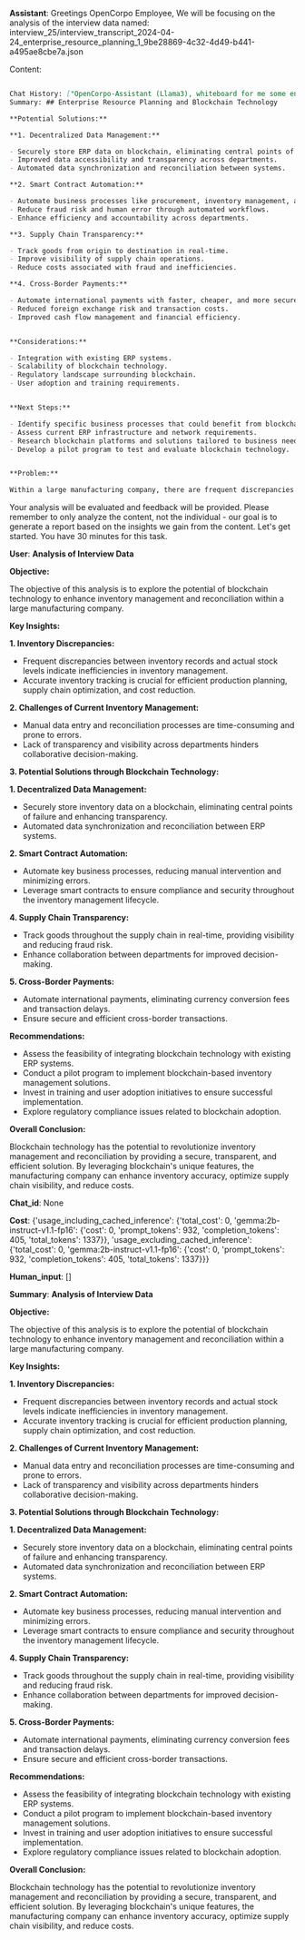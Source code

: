 **Assistant**: Greetings OpenCorpo Employee, We will be focusing on the analysis of the interview data named: interview_25/interview_transcript_2024-04-24_enterprise_resource_planning_1_9be28869-4c32-4d49-b441-a495ae8cbe7a.json 


 Content: 

 ```md

 Chat History: ["OpenCorpo-Assistant (Llama3), whiteboard for me some enterprise resource planning. Propose a solution for blockchain technology in business. I will evaluate your answers and give my feedback, then propose a problem to you. You will answer and I will evaluate. Let's now begin. You have 30 minutes.", '## Enterprise Resource Planning and Blockchain Technology\n\n**Potential Solutions:**\n\n**1. Decentralized Data Management:**\n\n- Securely store ERP data on blockchain, eliminating central points of failure and tampering.\n- Improved data accessibility and transparency across departments.\n- Automated data synchronization and reconciliation between systems.\n\n**2. Smart Contract Automation:**\n\n- Automate business processes like procurement, inventory management, and payroll.\n- Reduce fraud risk and human error through automated workflows.\n- Enhance efficiency and accountability across departments.\n\n**3. Supply Chain Transparency:**\n\n- Track goods from origin to destination in real-time.\n- Improve visibility of supply chain operations.\n- Reduce costs associated with fraud and inefficiencies.\n\n**4. Cross-Border Payments:**\n\n- Automate international payments with faster, cheaper, and more secure transactions.\n- Reduced foreign exchange risk and transaction costs.\n- Improved cash flow management and financial efficiency.\n\n\n**Considerations:**\n\n- Integration with existing ERP systems.\n- Scalability of blockchain technology.\n- Regulatory landscape surrounding blockchain.\n- User adoption and training requirements.\n\n\n**Next Steps:**\n\n- Identify specific business processes that could benefit from blockchain technology.\n- Assess current ERP infrastructure and network requirements.\n- Research blockchain platforms and solutions tailored to business needs.\n- Develop a pilot program to test and evaluate blockchain technology.\n\n\n**Problem:**\n\nWithin a large manufacturing company, there are frequent discrepancies between inventory records and actual stock levels. This leads to inefficiencies in production planning and increased costs. How can blockchain technology be used to enhance inventory management and reconciliation?'] 
 Summary: ## Enterprise Resource Planning and Blockchain Technology

**Potential Solutions:**

**1. Decentralized Data Management:**

- Securely store ERP data on blockchain, eliminating central points of failure and tampering.
- Improved data accessibility and transparency across departments.
- Automated data synchronization and reconciliation between systems.

**2. Smart Contract Automation:**

- Automate business processes like procurement, inventory management, and payroll.
- Reduce fraud risk and human error through automated workflows.
- Enhance efficiency and accountability across departments.

**3. Supply Chain Transparency:**

- Track goods from origin to destination in real-time.
- Improve visibility of supply chain operations.
- Reduce costs associated with fraud and inefficiencies.

**4. Cross-Border Payments:**

- Automate international payments with faster, cheaper, and more secure transactions.
- Reduced foreign exchange risk and transaction costs.
- Improved cash flow management and financial efficiency.


**Considerations:**

- Integration with existing ERP systems.
- Scalability of blockchain technology.
- Regulatory landscape surrounding blockchain.
- User adoption and training requirements.


**Next Steps:**

- Identify specific business processes that could benefit from blockchain technology.
- Assess current ERP infrastructure and network requirements.
- Research blockchain platforms and solutions tailored to business needs.
- Develop a pilot program to test and evaluate blockchain technology.


**Problem:**

Within a large manufacturing company, there are frequent discrepancies between inventory records and actual stock levels. This leads to inefficiencies in production planning and increased costs. How can blockchain technology be used to enhance inventory management and reconciliation? 
``` 


 Your analysis will be evaluated and feedback will be provided. Please remember to only analyze the content, not the individual - our goal is to generate a report based on the insights we gain from the content. Let's get started. You have 30 minutes for this task.

**User**: **Analysis of Interview Data**

**Objective:**

The objective of this analysis is to explore the potential of blockchain technology to enhance inventory management and reconciliation within a large manufacturing company.

**Key Insights:**

**1. Inventory Discrepancies:**

- Frequent discrepancies between inventory records and actual stock levels indicate inefficiencies in inventory management.
- Accurate inventory tracking is crucial for efficient production planning, supply chain optimization, and cost reduction.

**2. Challenges of Current Inventory Management:**

- Manual data entry and reconciliation processes are time-consuming and prone to errors.
- Lack of transparency and visibility across departments hinders collaborative decision-making.

**3. Potential Solutions through Blockchain Technology:**

**1. Decentralized Data Management:**

- Securely store inventory data on a blockchain, eliminating central points of failure and enhancing transparency.
- Automated data synchronization and reconciliation between ERP systems.

**2. Smart Contract Automation:**

- Automate key business processes, reducing manual intervention and minimizing errors.
- Leverage smart contracts to ensure compliance and security throughout the inventory management lifecycle.

**4. Supply Chain Transparency:**

- Track goods throughout the supply chain in real-time, providing visibility and reducing fraud risk.
- Enhance collaboration between departments for improved decision-making.

**5. Cross-Border Payments:**

- Automate international payments, eliminating currency conversion fees and transaction delays.
- Ensure secure and efficient cross-border transactions.

**Recommendations:**

- Assess the feasibility of integrating blockchain technology with existing ERP systems.
- Conduct a pilot program to implement blockchain-based inventory management solutions.
- Invest in training and user adoption initiatives to ensure successful implementation.
- Explore regulatory compliance issues related to blockchain adoption.

**Overall Conclusion:**

Blockchain technology has the potential to revolutionize inventory management and reconciliation by providing a secure, transparent, and efficient solution. By leveraging blockchain's unique features, the manufacturing company can enhance inventory accuracy, optimize supply chain visibility, and reduce costs.

**Chat_id**: None

**Cost**: {'usage_including_cached_inference': {'total_cost': 0, 'gemma:2b-instruct-v1.1-fp16': {'cost': 0, 'prompt_tokens': 932, 'completion_tokens': 405, 'total_tokens': 1337}}, 'usage_excluding_cached_inference': {'total_cost': 0, 'gemma:2b-instruct-v1.1-fp16': {'cost': 0, 'prompt_tokens': 932, 'completion_tokens': 405, 'total_tokens': 1337}}}

**Human_input**: []

**Summary**: **Analysis of Interview Data**

**Objective:**

The objective of this analysis is to explore the potential of blockchain technology to enhance inventory management and reconciliation within a large manufacturing company.

**Key Insights:**

**1. Inventory Discrepancies:**

- Frequent discrepancies between inventory records and actual stock levels indicate inefficiencies in inventory management.
- Accurate inventory tracking is crucial for efficient production planning, supply chain optimization, and cost reduction.

**2. Challenges of Current Inventory Management:**

- Manual data entry and reconciliation processes are time-consuming and prone to errors.
- Lack of transparency and visibility across departments hinders collaborative decision-making.

**3. Potential Solutions through Blockchain Technology:**

**1. Decentralized Data Management:**

- Securely store inventory data on a blockchain, eliminating central points of failure and enhancing transparency.
- Automated data synchronization and reconciliation between ERP systems.

**2. Smart Contract Automation:**

- Automate key business processes, reducing manual intervention and minimizing errors.
- Leverage smart contracts to ensure compliance and security throughout the inventory management lifecycle.

**4. Supply Chain Transparency:**

- Track goods throughout the supply chain in real-time, providing visibility and reducing fraud risk.
- Enhance collaboration between departments for improved decision-making.

**5. Cross-Border Payments:**

- Automate international payments, eliminating currency conversion fees and transaction delays.
- Ensure secure and efficient cross-border transactions.

**Recommendations:**

- Assess the feasibility of integrating blockchain technology with existing ERP systems.
- Conduct a pilot program to implement blockchain-based inventory management solutions.
- Invest in training and user adoption initiatives to ensure successful implementation.
- Explore regulatory compliance issues related to blockchain adoption.

**Overall Conclusion:**

Blockchain technology has the potential to revolutionize inventory management and reconciliation by providing a secure, transparent, and efficient solution. By leveraging blockchain's unique features, the manufacturing company can enhance inventory accuracy, optimize supply chain visibility, and reduce costs.

